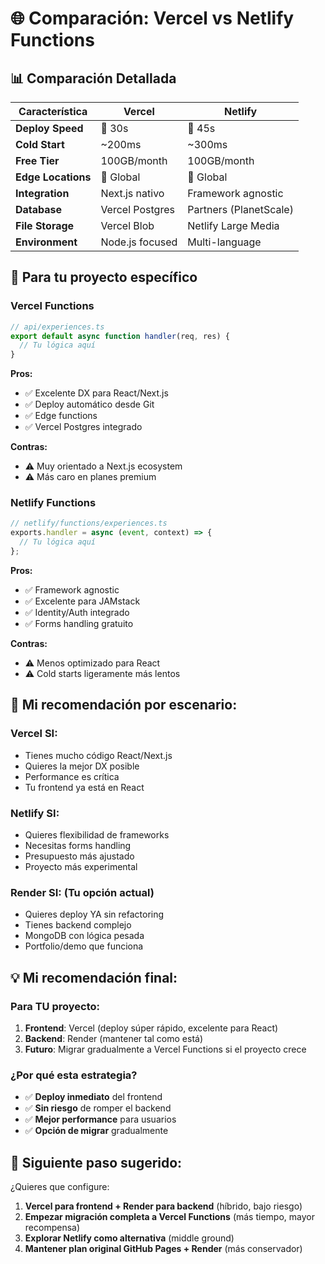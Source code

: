 # 🌐 Comparación: Vercel vs Netlify Functions

## 📊 Comparación Detallada

| Característica     | Vercel          | Netlify                |
| ------------------ | --------------- | ---------------------- |
| **Deploy Speed**   | 🚀 30s          | 🚀 45s                 |
| **Cold Start**     | ~200ms          | ~300ms                 |
| **Free Tier**      | 100GB/month     | 100GB/month            |
| **Edge Locations** | 🌟 Global       | 🌟 Global              |
| **Integration**    | Next.js nativo  | Framework agnostic     |
| **Database**       | Vercel Postgres | Partners (PlanetScale) |
| **File Storage**   | Vercel Blob     | Netlify Large Media    |
| **Environment**    | Node.js focused | Multi-language         |

## 🎯 **Para tu proyecto específico**

### **Vercel Functions**

```typescript
// api/experiences.ts
export default async function handler(req, res) {
  // Tu lógica aquí
}
```

**Pros:**

- ✅ Excelente DX para React/Next.js
- ✅ Deploy automático desde Git
- ✅ Edge functions
- ✅ Vercel Postgres integrado

**Contras:**

- ⚠️ Muy orientado a Next.js ecosystem
- ⚠️ Más caro en planes premium

### **Netlify Functions**

```typescript
// netlify/functions/experiences.ts
exports.handler = async (event, context) => {
  // Tu lógica aquí
};
```

**Pros:**

- ✅ Framework agnostic
- ✅ Excelente para JAMstack
- ✅ Identity/Auth integrado
- ✅ Forms handling gratuito

**Contras:**

- ⚠️ Menos optimizado para React
- ⚠️ Cold starts ligeramente más lentos

## 🚀 **Mi recomendación por escenario:**

### **Vercel SI:**

- Tienes mucho código React/Next.js
- Quieres la mejor DX posible
- Performance es crítica
- Tu frontend ya está en React

### **Netlify SI:**

- Quieres flexibilidad de frameworks
- Necesitas forms handling
- Presupuesto más ajustado
- Proyecto más experimental

### **Render SI:** (Tu opción actual)

- Quieres deploy YA sin refactoring
- Tienes backend complejo
- MongoDB con lógica pesada
- Portfolio/demo que funciona

## 💡 **Mi recomendación final:**

### **Para TU proyecto:**

1. **Frontend**: Vercel (deploy súper rápido, excelente para React)
2. **Backend**: Render (mantener tal como está)
3. **Futuro**: Migrar gradualmente a Vercel Functions si el proyecto crece

### **¿Por qué esta estrategia?**

- ✅ **Deploy inmediato** del frontend
- ✅ **Sin riesgo** de romper el backend
- ✅ **Mejor performance** para usuarios
- ✅ **Opción de migrar** gradualmente

## 🎯 **Siguiente paso sugerido:**

¿Quieres que configure:

1. **Vercel para frontend + Render para backend** (híbrido, bajo riesgo)
2. **Empezar migración completa a Vercel Functions** (más tiempo, mayor recompensa)
3. **Explorar Netlify como alternativa** (middle ground)
4. **Mantener plan original GitHub Pages + Render** (más conservador)
